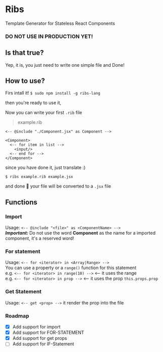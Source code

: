 # Ribs
Template Generator for Stateless React Components

### DO NOT USE IN PRODUCTION YET!

## Is that true?
Yep, it is, you just need to write one simple file and Done!


## How to use?
Firs intall it!
`$ sudo npm install -g ribs-lang`

then you're ready to use it,

Now you can write your first `.rib` file

> example.rib

```
<-- @include "./Component.jsx" as Component -->

<Component>
  <-- for item in list -->	
    <input/>
  <-- end for -->
</Component>
```

since you have done it, just translate :)

`$ ribs example.rib example.jsx`

and done :tada: your file will be converted to a `.jsx` file

## Functions
### Import
Usage: `<-- @include "<file>" as <ComponentName> -->`  
*__Important:__* Do not use the word __Component__ as the name for a imported component, it's a reserved word!

### For statement
Usage: `<-- for <iterator> in <Array|Range> -->`  
You can use a property or a `range()` function for this statement  
e.g. `<-- for <iterator> in range(10) -->` <-- it uses the range  
e.g. `<-- for <iterator> in prop -->` <-- it uses the prop `this.props.prop`  

### Get Statement
Usage: `<-- get <prop> -->`
it render the prop into the file



### Roadmap
- [x] Add support for import
- [x] Add support for FOR-STATEMENT
- [x] Add support for get props
- [ ] Add support for IF-Statement